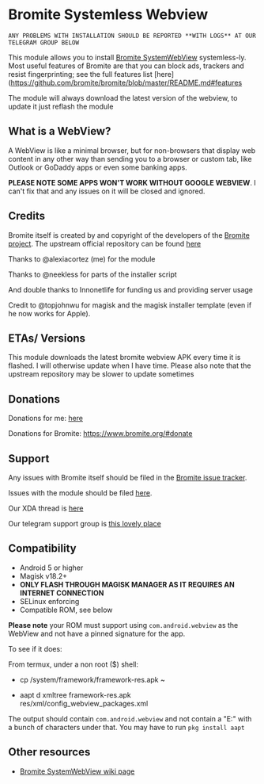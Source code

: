 # Bromite Systemless Webview
	
	ANY PROBLEMS WITH INSTALLATION SHOULD BE REPORTED **WITH LOGS** AT OUR TELEGRAM GROUP BELOW
	
This module allows you to install [Bromite SystemWebView](https://www.bromite.org/system_web_view) systemless-ly.
Most useful features of Bromite are that you can block ads, trackers and resist fingerprinting; see the full features list [here](https://github.com/bromite/bromite/blob/master/README.md#features

The module will always download the latest version of the webview, to update it just reflash the module

## What is a WebView?

A WebView is like a minimal browser, but for non-browsers that display web content in any other way than sending you to a browser or custom tab, like Outlook or GoDaddy apps or even some banking apps.

**PLEASE NOTE SOME APPS WON'T WORK WITHOUT GOOGLE WEBVIEW**. I can't fix that and any issues on it will be closed and ignored.

## Credits

Bromite itself is created by and copyright of the developers of the [Bromite project](https://github.com/bromite/bromite). The upstream official repository can be found [here](https://github.com/bromite/bromitewebview)

Thanks to @alexiacortez (me) for the module

Thanks to @neekless for parts of the installer script

And double thanks to Innonetlife for funding us and providing server usage

Credit to @topjohnwu for magisk and the magisk installer template (even if he now works for Apple).

## ETAs/ Versions

This module downloads the latest bromite webview APK every time it is flashed. I will otherwise update when I have time. 
Please also note that the upstream repository may be slower to update sometimes

## Donations

Donations for me: [here](https://paypal.me/innonetlife)

Donations for Bromite: https://www.bromite.org/#donate 


## Support

Any issues with Bromite itself should be filed in the [Bromite issue tracker](https://github.com/bromite/bromite/issues).

Issues with the module should be filed [here](https://github.com/bromite/bromitewebview).

Our XDA thread is [here](https://forum.xda-developers.com/android/software/bromite-magisk-module-t3936964)

Our telegram support group is [this lovely place](https://t.me/inlmagisk)


## Compatibility

- Android 5 or higher
- Magisk v18.2+
- **ONLY FLASH THROUGH MAGISK MANAGER AS IT REQUIRES AN INTERNET CONNECTION**
- SELinux enforcing
- Compatible ROM, see below

**Please note** your ROM must support using `com.android.webview` as the WebView and not have a pinned signature for the app.

To see if it does:

From termux, under a non root ($) shell:

- cp /system/framework/framework-res.apk ~

- aapt d xmltree framework-res.apk res/xml/config_webview_packages.xml

The output should contain `com.android.webview` and not contain a "E:" with a bunch of characters under that. You may have to run `pkg install aapt`

## Other resources

* [Bromite SystemWebView wiki page](https://github.com/bromite/bromite/wiki/Installing-SystemWebView)
